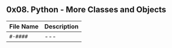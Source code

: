 ## 0x08. Python - More Classes and Objects

| File Name | Description     |
| ------------ | ------------    |
| `#-####` | --- |